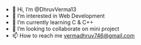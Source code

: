 - 👋 Hi, I’m @DhruvVerma13
- 👀 I’m interested in Web Development
- 🌱 I’m currently learning C & C++
- 💞️ I’m looking to collaborate on mini project
- 📫 How to reach me vermadhruv746@gmail.com

<!---
DhruvVerma13/DhruvVerma13 is a ✨ special ✨ repository because its `README.md` (this file) appears on your GitHub profile.
You can click the Preview link to take a look at your changes.
--->
